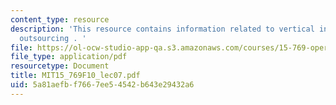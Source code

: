 ```yaml
---
content_type: resource
description: 'This resource contains information related to vertical integration and
  outsourcing . '
file: https://ol-ocw-studio-app-qa.s3.amazonaws.com/courses/15-769-operations-strategy-fall-2010/5a81aefbf7667ee54542b643e29432a6_MIT15_769F10_lec07.pdf
file_type: application/pdf
resourcetype: Document
title: MIT15_769F10_lec07.pdf
uid: 5a81aefb-f766-7ee5-4542-b643e29432a6
---
```

